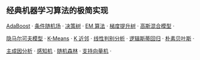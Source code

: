 ## 经典机器学习算法的极简实现

[AdaBoost](./Adaboost/adaboost.py) ·
[条件随机场](./CRF/crf.py) ·
[决策树](./DecisionTree/decision_tree.py) ·
[EM 算法](./EM/em.py) ·
[梯度提升树](./GBDT/gbdt.py) ·
[高斯混合模型](./GMM/gmm.py) ·

[隐马尔可夫模型](./HMM/hmm.py) ·
[K-Means](./Kmeans/kmeans.py) ·
[K 近邻](./KNN/knn.py) ·
[线性判别分析](./LDA/lda.py) ·
[逻辑斯蒂回归](./LogisticRegression/logistic_regression.py) ·
[朴素贝叶斯](NaiveBayes/naive_bayes.py) ·

[主成因分析](./PCA/pca.py) ·
[感知机](./Perceptron/perceptron.py) ·
[随机森林](./RandomForest/random_forest.py) ·
[支持向量机](./SVM/svm.py) ·
